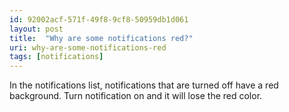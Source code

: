 ```yaml
---
id: 92002acf-571f-49f8-9cf8-50959db1d061
layout: post
title:  "Why are some notifications red?"
uri: why-are-some-notifications-red
tags: [notifications]
---
```


In the notifications list, notifications that are turned off have a red background. Turn notification on and it will lose the red color.